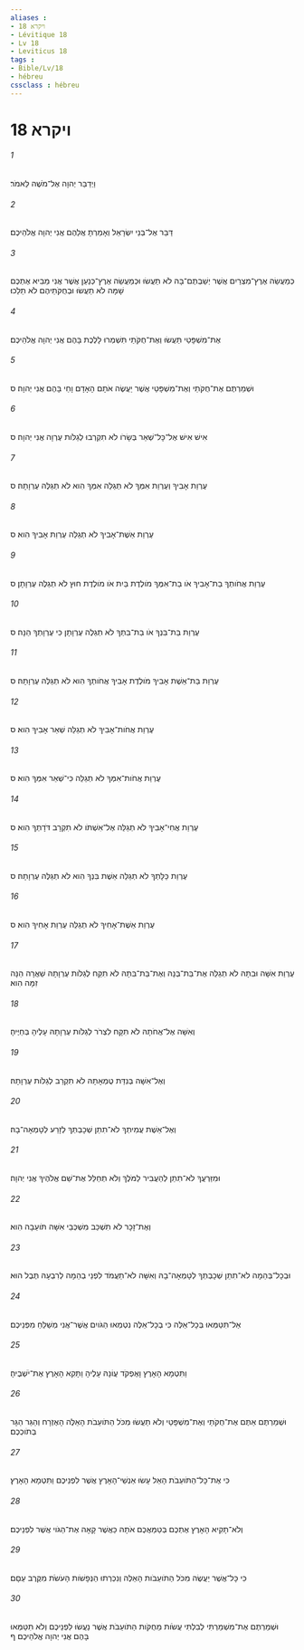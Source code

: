```yaml
---
aliases : 
- ויקרא 18
- Lévitique 18
- Lv 18
- Leviticus 18
tags : 
- Bible/Lv/18
- hébreu
cssclass : hébreu
---
```


# ויקרא 18

###### 1
וַיְדַבֵּר יְהוָה אֶל־מֹשֶׁה לֵּאמֹר׃
###### 2
דַּבֵּר אֶל־בְּנֵי יִשְׂרָאֵל וְאָמַרְתָּ אֲלֵהֶם אֲנִי יְהוָה אֱלֹהֵיכֶם׃
###### 3
כְּמַעֲשֵׂה אֶרֶץ־מִצְרַיִם אֲשֶׁר יְשַׁבְתֶּם־בָּהּ לֹא תַעֲשׂוּ וּכְמַעֲשֵׂה אֶרֶץ־כְּנַעַן אֲשֶׁר אֲנִי מֵבִיא אֶתְכֶם שָׁמָּה לֹא תַעֲשׂוּ וּבְחֻקֹּתֵיהֶם לֹא תֵלֵכוּ׃
###### 4
אֶת־מִשְׁפָּטַי תַּעֲשׂוּ וְאֶת־חֻקֹּתַי תִּשְׁמְרוּ לָלֶכֶת בָּהֶם אֲנִי יְהוָה אֱלֹהֵיכֶם׃
###### 5
וּשְׁמַרְתֶּם אֶת־חֻקֹּתַי וְאֶת־מִשְׁפָּטַי אֲשֶׁר יַעֲשֶׂה אֹתָם הָאָדָם וָחַי בָּהֶם אֲנִי יְהוָה׃ ס
###### 6
אִישׁ אִישׁ אֶל־כָּל־שְׁאֵר בְּשָׂרֹו לֹא תִקְרְבוּ לְגַלֹּות עֶרְוָה אֲנִי יְהוָה׃ ס
###### 7
עֶרְוַת אָבִיךָ וְעֶרְוַת אִמְּךָ לֹא תְגַלֵּה אִמְּךָ הִוא לֹא תְגַלֶּה עֶרְוָתָהּ׃ ס
###### 8
עֶרְוַת אֵשֶׁת־אָבִיךָ לֹא תְגַלֵּה עֶרְוַת אָבִיךָ הִוא׃ ס
###### 9
עֶרְוַת אֲחֹותְךָ בַת־אָבִיךָ אֹו בַת־אִמֶּךָ מֹולֶדֶת בַּיִת אֹו מֹולֶדֶת חוּץ לֹא תְגַלֶּה עֶרְוָתָן׃ ס
###### 10
עֶרְוַת בַּת־בִּנְךָ אֹו בַת־בִּתְּךָ לֹא תְגַלֶּה עֶרְוָתָן כִּי עֶרְוָתְךָ הֵנָּה׃ ס
###### 11
עֶרְוַת בַּת־אֵשֶׁת אָבִיךָ מֹולֶדֶת אָבִיךָ אֲחֹותְךָ הִוא לֹא תְגַלֶּה עֶרְוָתָהּ׃ ס
###### 12
עֶרְוַת אֲחֹות־אָבִיךָ לֹא תְגַלֵּה שְׁאֵר אָבִיךָ הִוא׃ ס
###### 13
עֶרְוַת אֲחֹות־אִמְּךָ לֹא תְגַלֵּה כִּי־שְׁאֵר אִמְּךָ הִוא׃ ס
###### 14
עֶרְוַת אֲחִי־אָבִיךָ לֹא תְגַלֵּה אֶל־אִשְׁתֹּו לֹא תִקְרָב דֹּדָתְךָ הִוא׃ ס
###### 15
עֶרְוַת כַּלָּתְךָ לֹא תְגַלֵּה אֵשֶׁת בִּנְךָ הִוא לֹא תְגַלֶּה עֶרְוָתָהּ׃ ס
###### 16
עֶרְוַת אֵשֶׁת־אָחִיךָ לֹא תְגַלֵּה עֶרְוַת אָחִיךָ הִוא׃ ס
###### 17
עֶרְוַת אִשָּׁה וּבִתָּהּ לֹא תְגַלֵּה אֶת־בַּת־בְּנָהּ וְאֶת־בַּת־בִּתָּהּ לֹא תִקַּח לְגַלֹּות עֶרְוָתָהּ שַׁאֲרָה הֵנָּה זִמָּה הִוא׃
###### 18
וְאִשָּׁה אֶל־אֲחֹתָהּ לֹא תִקָּח לִצְרֹר לְגַלֹּות עֶרְוָתָהּ עָלֶיהָ בְּחַיֶּיהָ׃
###### 19
וְאֶל־אִשָּׁה בְּנִדַּת טֻמְאָתָהּ לֹא תִקְרַב לְגַלֹּות עֶרְוָתָהּ׃
###### 20
וְאֶל־אֵשֶׁת עֲמִיתְךָ לֹא־תִתֵּן שְׁכָבְתְּךָ לְזָרַע לְטָמְאָה־בָהּ׃
###### 21
וּמִזַּרְעֲךָ לֹא־תִתֵּן לְהַעֲבִיר לַמֹּלֶךְ וְלֹא תְחַלֵּל אֶת־שֵׁם אֱלֹהֶיךָ אֲנִי יְהוָה׃
###### 22
וְאֶת־זָכָר לֹא תִשְׁכַּב מִשְׁכְּבֵי אִשָּׁה תֹּועֵבָה הִוא׃
###### 23
וּבְכָל־בְּהֵמָה לֹא־תִתֵּן שְׁכָבְתְּךָ לְטָמְאָה־בָהּ וְאִשָּׁה לֹא־תַעֲמֹד לִפְנֵי בְהֵמָה לְרִבְעָהּ תֶּבֶל הוּא׃
###### 24
אַל־תִּטַּמְּאוּ בְּכָל־אֵלֶּה כִּי בְכָל־אֵלֶּה נִטְמְאוּ הַגֹּויִם אֲשֶׁר־אֲנִי מְשַׁלֵּחַ מִפְּנֵיכֶם׃
###### 25
וַתִּטְמָא הָאָרֶץ וָאֶפְקֹד עֲוֹנָהּ עָלֶיהָ וַתָּקִא הָאָרֶץ אֶת־יֹשְׁבֶיהָ׃
###### 26
וּשְׁמַרְתֶּם אַתֶּם אֶת־חֻקֹּתַי וְאֶת־מִשְׁפָּטַי וְלֹא תַעֲשׂוּ מִכֹּל הַתֹּועֵבֹת הָאֵלֶּה הָאֶזְרָח וְהַגֵּר הַגָּר בְּתֹוכְכֶם׃
###### 27
כִּי אֶת־כָּל־הַתֹּועֵבֹת הָאֵל עָשׂוּ אַנְשֵׁי־הָאָרֶץ אֲשֶׁר לִפְנֵיכֶם וַתִּטְמָא הָאָרֶץ׃
###### 28
וְלֹא־תָקִיא הָאָרֶץ אֶתְכֶם בְּטַמַּאֲכֶם אֹתָהּ כַּאֲשֶׁר קָאָה אֶת־הַגֹּוי אֲשֶׁר לִפְנֵיכֶם׃
###### 29
כִּי כָּל־אֲשֶׁר יַעֲשֶׂה מִכֹּל הַתֹּועֵבֹות הָאֵלֶּה וְנִכְרְתוּ הַנְּפָשֹׁות הָעֹשֹׂת מִקֶּרֶב עַםָּם׃
###### 30
וּשְׁמַרְתֶּם אֶת־מִשְׁמַרְתִּי לְבִלְתִּי עֲשֹׂות מֵחֻקֹּות הַתֹּועֵבֹת אֲשֶׁר נַעֲשׂוּ לִפְנֵיכֶם וְלֹא תִטַּמְּאוּ בָּהֶם אֲנִי יְהוָה אֱלֹהֵיכֶם׃ ף
